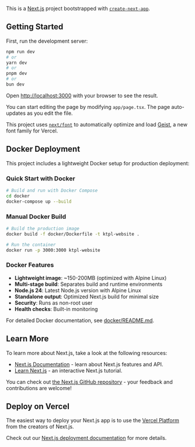This is a [Next.js](https://nextjs.org) project bootstrapped with [`create-next-app`](https://nextjs.org/docs/app/api-reference/cli/create-next-app).

## Getting Started

First, run the development server:

```bash
npm run dev
# or
yarn dev
# or
pnpm dev
# or
bun dev
```

Open [http://localhost:3000](http://localhost:3000) with your browser to see the result.

You can start editing the page by modifying `app/page.tsx`. The page auto-updates as you edit the file.

This project uses [`next/font`](https://nextjs.org/docs/app/building-your-application/optimizing/fonts) to automatically optimize and load [Geist](https://vercel.com/font), a new font family for Vercel.

## Docker Deployment

This project includes a lightweight Docker setup for production deployment:

### Quick Start with Docker

```bash
# Build and run with Docker Compose
cd docker
docker-compose up --build
```

### Manual Docker Build

```bash
# Build the production image
docker build -f docker/Dockerfile -t ktpl-website .

# Run the container
docker run -p 3000:3000 ktpl-website
```

### Docker Features

- **Lightweight image**: ~150-200MB (optimized with Alpine Linux)
- **Multi-stage build**: Separates build and runtime environments
- **Node.js 24**: Latest Node.js version with Alpine Linux
- **Standalone output**: Optimized Next.js build for minimal size
- **Security**: Runs as non-root user
- **Health checks**: Built-in monitoring

For detailed Docker documentation, see [docker/README.md](docker/README.md).

## Learn More

To learn more about Next.js, take a look at the following resources:

- [Next.js Documentation](https://nextjs.org/docs) - learn about Next.js features and API.
- [Learn Next.js](https://nextjs.org/learn) - an interactive Next.js tutorial.

You can check out [the Next.js GitHub repository](https://github.com/vercel/next.js) - your feedback and contributions are welcome!

## Deploy on Vercel

The easiest way to deploy your Next.js app is to use the [Vercel Platform](https://vercel.com/new?utm_medium=default-template&filter=next.js&utm_source=create-next-app&utm_campaign=create-next-app-readme) from the creators of Next.js.

Check out our [Next.js deployment documentation](https://nextjs.org/docs/app/building-your-application/deploying) for more details.
